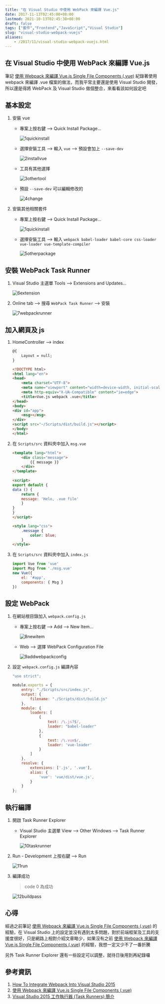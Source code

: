 ```yaml
---
title: "在 Visual Studio 中使用 WebPack 來編譯 Vue.js"
date: 2017-11-13T02:45:00+08:00
lastmod: 2021-10-13T02:45:38+08:00
draft: false
tags: ["套件","Frontend","JavaScript","Visual Studio"]
slug: "visual-studio-webpack-vuejs"
aliases:
    - /2017/11/visual-studio-webpack-vuejs.html
---
```

## 在 Visual Studio 中使用 WebPack 來編譯 Vue.js

筆記 [使用 Webpack 來編譯 Vue.js Single File Components (.vue)](/webpack-vue-file) 紀錄著使用 webpack 來編譯 .vue 檔案的做法，而我平常主要還是使用 Visual Studio 開發，所以還是得將 WebPack 及 Visual Studio 做個整合，來看看該如何設定吧

## 基本設定

1. 安裝 vue

    * 專案上按右鍵 --> Quick Install Package...

        ![1quickinstall](https://user-images.githubusercontent.com/3851540/32702052-c7162f4e-c81b-11e7-9099-964fb620c75a.png)

    * 選擇安裝工具 --> 輸入 `vue` --> 預設會加上 `--save-dev`

        ![2installvue](https://user-images.githubusercontent.com/3851540/32702053-c740344c-c81b-11e7-98b2-61f8c95b63bf.png)

    * 工具有其他選擇

         ![3othertool](https://user-images.githubusercontent.com/3851540/32702054-c769370c-c81b-11e7-9758-908a6de96eeb.png)

    * 預設 `--save-dev` 可以編輯修改的

         ![4change](https://user-images.githubusercontent.com/3851540/32702056-c793127a-c81b-11e7-9559-9b3a48bdcf66.png)

2. 安裝其他相關套件

    * 專案上按右鍵 --> Quick Install Package...

        ![1quickinstall](https://user-images.githubusercontent.com/3851540/32702052-c7162f4e-c81b-11e7-9099-964fb620c75a.png)

    * 選擇安裝工具 --> 輸入 `webpack babel-loader babel-core css-loader vue-loader vue-template-compiler`

        ![5otherpackage](https://user-images.githubusercontent.com/3851540/32702057-c7bb5ba4-c81b-11e7-8912-98e86c1207e4.png)

## 安裝 WebPack Task Runner

1. Visual Studio 主選單 Tools --> Extensions and Updates...

    ![6extension](https://user-images.githubusercontent.com/3851540/32702058-c7e3a5b4-c81b-11e7-96e6-a8fdeee73282.png)

2. Online tab --> 搜尋 `WebPack Task Runner` --> 安裝

    ![7webpackrunner](https://user-images.githubusercontent.com/3851540/32702059-c80ab4ce-c81b-11e7-96dd-691409d44a42.png)

## 加入網頁及 js

1. HomeController --> index

    ```html
    @{
        Layout = null;
    }
    
    <!DOCTYPE html>
    <html lang="en">
    <head>
        <meta charset="UTF-8">
        <meta name="viewport" content="width=device-width, initial-scale=1.0">
        <meta http-equiv="X-UA-Compatible" content="ie=edge">
        <title>Vue.js webpack .vue</title>
    </head>
    <body>
    <div id="app">
        <msg></msg>
    </div>
    <script src="~/Scripts/dist/build.js"></script>
    </body>
    </html>
    ```

2. 在 `Scripts/src` 資料夾中加入 `msg.vue`

    ```html
    <template lang="html">
        <div class="message">
            {{ message }}
        </div>
    </template>
            
    <script>
    export default {
    data () {
        return {
        message: 'Helo, .vue file'
        }
    }
    }
    </script>
    
    <style lang="css">
        .message {
            color: blue;
        }
    </style>
    ```

3. 在 `Scripts/src` 資料夾中加入 `index.js`

    ```js
    import Vue from 'vue'
    import Msg from './msg.vue'
    new Vue({
        el: '#app',
        components: { Msg }
    })
    ```

## 設定 WebPack

1. 在網站根目錄加入 `webpack.config.js`
    * 專案上按右鍵 --> Add --> New Item...

        ![8newitem](https://user-images.githubusercontent.com/3851540/32702060-c83635ea-c81b-11e7-9c01-7aac44a44ec8.png)

    * Web --> 選擇 WebPack Configuration File

        ![9addwebpackconfig](https://user-images.githubusercontent.com/3851540/32702062-c8831b58-c81b-11e7-9101-5cc0625b386e.png)

2. 設定 `webpack.config.js` 編譯內容

    ```js
    "use strict";
    
    module.exports = {
        entry: "./Scripts/src/index.js",
        output: {
            filename: "./Scripts/dist/build.js"
        },
        module: {
            loaders: [
                {
                    test: /\.js?$/,
                    loader: "babel-loader"
                },
                {
                    test: /\.vue$/,
                    loader: 'vue-loader'
                }
            ]
        },
        resolve: {
            extensions: ['.js', '.vue'],
            alias: {
                'vue': 'vue/dist/vue.js',
            }
        }
    };
    ```

## 執行編譯

1. 開啟 Task Runner Explorer

    * Visual Studio 主選單 View --> Other Windows --> Task Runner Explorer

        ![10taskrunner](https://user-images.githubusercontent.com/3851540/32702063-c8aa278e-c81b-11e7-862c-2c8d572cc5cb.png)

2. Run - Development 上按右鍵 --> Run

    ![11run](https://user-images.githubusercontent.com/3851540/32702064-c8d17df2-c81b-11e7-9951-297bb6fca0c7.png)

3. 編譯成功

    > code 0 為成功

    ![12buildpass](https://user-images.githubusercontent.com/3851540/32702065-c8f94666-c81b-11e7-8aa4-4d5e62fcf0be.png)

## 心得

經過之前筆記 [使用 Webpack 來編譯 Vue.js Single File Components (.vue)](/webpack-vue-file) 的經驗，在 Visual Studio 上的設定並沒有遇到太多問題，對於前端框架及工具的支援度很好，只是網路上相對介紹文章略少，如果沒有之前 [使用 Webpack 來編譯 Vue.js Single File Components (.vue)](/webpack-vue-file) 的經驗，我想一定又少不了一番折騰

另外 Task Runner Explorer 還有一些設定可以調整，就待日後用到再紀錄囉

## 參考資訊

1. [How To Integrate Webpack Into Visual Studio 2015](https://sochix.ru/how-to-integrate-webpack-into-visual-studio-2015/)
2. [使用 Webpack 來編譯 Vue.js Single File Components (.vue)](/webpack-vue-file)
3. [Visual Studio 2015 工作執行器 (Task Runners) 簡介](https://blogs.msdn.microsoft.com/msdntaiwan/2016/01/06/visual-studio-2015-task-runners/)
